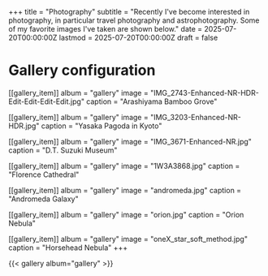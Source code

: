 +++
title = "Photography"
subtitle = "Recently I've become interested in photography, in particular travel photography and astrophotography. Some of my favorite images I've taken are shown below."
date = 2025-07-20T00:00:00Z
lastmod = 2025-07-20T00:00:00Z
draft = false

# Gallery configuration
[[gallery_item]]
album = "gallery"
image = "IMG_2743-Enhanced-NR-HDR-Edit-Edit-Edit-Edit.jpg"
caption = "Arashiyama Bamboo Grove"

[[gallery_item]]
album = "gallery"
image = "IMG_3203-Enhanced-NR-HDR.jpg"
caption = "Yasaka Pagoda in Kyoto"

[[gallery_item]]
album = "gallery"
image = "IMG_3671-Enhanced-NR.jpg"
caption = "D.T. Suzuki Museum"

[[gallery_item]]
album = "gallery"
image = "1W3A3868.jpg"
caption = "Florence Cathedral"

[[gallery_item]]
album = "gallery"
image = "andromeda.jpg"
caption = "Andromeda Galaxy"

[[gallery_item]]
album = "gallery"
image = "orion.jpg"
caption = "Orion Nebula"

[[gallery_item]]
album = "gallery"
image = "oneX_star_soft_method.jpg"
caption = "Horsehead Nebula"
+++


{{< gallery album="gallery" >}}
